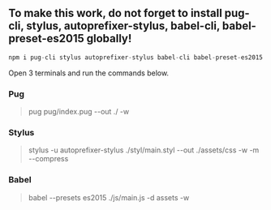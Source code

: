 ## To make this work, do not forget to install pug-cli, stylus, autoprefixer-stylus, babel-cli, babel-preset-es2015 globally!
```js
npm i pug-cli stylus autoprefixer-stylus babel-cli babel-preset-es2015 -g
```

Open 3 terminals and run the commands below.

### Pug
> pug pug/index.pug --out ./ -w 


### Stylus
> stylus -u autoprefixer-stylus ./styl/main.styl --out ./assets/css  -w -m --compress


### Babel
> babel --presets es2015 ./js/main.js -d assets -w
